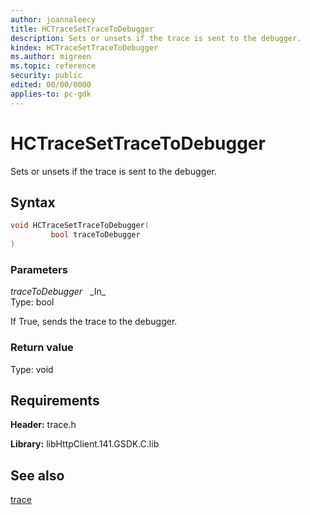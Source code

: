 ```yaml
---
author: joannaleecy
title: HCTraceSetTraceToDebugger
description: Sets or unsets if the trace is sent to the debugger.
kindex: HCTraceSetTraceToDebugger
ms.author: migreen
ms.topic: reference
security: public
edited: 00/00/0000
applies-to: pc-gdk
---
```


# HCTraceSetTraceToDebugger  

Sets or unsets if the trace is sent to the debugger.  

## Syntax  
  
```cpp
void HCTraceSetTraceToDebugger(  
         bool traceToDebugger  
)  
```  
  
### Parameters  
  
*traceToDebugger* &nbsp;&nbsp;\_In\_  
Type: bool  
  
If True, sends the trace to the debugger.  
  
  
### Return value  
Type: void
  

  
## Requirements  
  
**Header:** trace.h
  
**Library:** libHttpClient.141.GSDK.C.lib
  
## See also  
[trace](../trace_members.md)  
  
  